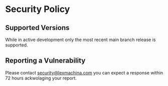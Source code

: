 # Security Policy

## Supported Versions

While in active development only the most recent main branch release is supported.

## Reporting a Vulnerability

Please contact security@lexmachina.com you can expect a response within 72 hours ackwolaging your report. 
